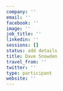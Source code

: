 ```yaml
---
company: ''
email: ''
facebook: ''
image: ''
job_title: ''
linkedin: ''
sessions: []
status: add details
title: Dave Snowden
travel_from: ''
twitter: ''
type: participant
website: ''
---
```


<!-- put more details about participant here -->
